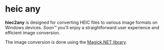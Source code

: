 # heic any
**hiec2any** is designed for converting HEIC files to various image formats on Windows devices. _Soon™_  you'll enjoy a straightforward user experience and efficient image conversion.

The image conversion is done using the [Magick.NET library](https://github.com/dlemstra/Magick.NET).
